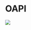 # OAPI

<p>
  <img src="https://cdn.jsdelivr.net/gh/OrientalFantasy/pigeon_message/img/gugugu.jpg">
</p>
